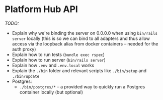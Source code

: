 # Platform Hub API

_TODO:_
- Explain why we're binding the server on 0.0.0.0 when using `bin/rails server` locally (this is so we can bind to all adapters and thus allow access via the loopback alias from docker containers – needed for the auth proxy)
- Explain how to run tests (`bundle exec rspec`)
- Explain how to run server (`bin/rails server`)
- Explain how `.env` and `.env.local` works
- Explain the `./bin` folder and relevant scripts like `./bin/setup` and `./bin/update`
- Postgres:
  - `./bin/postgres/*` – a provided way to quickly run a Postgres container locally (but optional)
